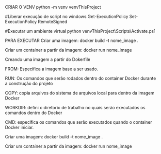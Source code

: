 CRIAR O VENV
python -m venv venvThisProject 

#Liberar execução de script no windows
Get-ExecutionPolicy
Set-ExecutionPolicy RemoteSigned

#Executar um ambiente virtual python
venvThisProject\Scripts\Activate.ps1

PARA EXECUTAR
Criar uma imagem:
docker build -t nome_image .

Criar um container a partir da imagem:
docker run nome_image


Creando uma imagem a partir do Dokerfile

FROM: Especifica a imagem base a ser usado.

RUN:  Os comandos que serão rodados dentro do container Docker durante a construção do projeto

COPY: copia arquivos do sistema de arquivos local para dentro da imagem Docker

WORKDIR: defini o diretorio de trabalho no quais serão executados os comandos dentro do Docker

CMD: especifica os comandos que serão executados quando o container Docker iniciar.

Criar uma imagem:
docker build -t nome_image .

Criar um container a partir da imagem:
docker run nome_image